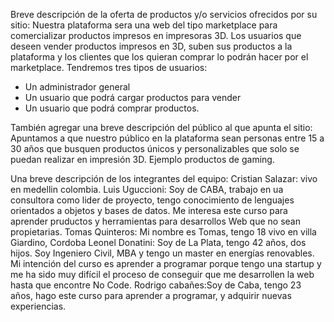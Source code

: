 Breve descripción de la oferta de productos y/o servicios ofrecidos por su
sitio: 
Nuestra plataforma sera una web del tipo marketplace para comercializar productos impresos en impresoras 3D. Los usuarios que deseen vender productos impresos en 3D, suben sus productos a la plataforma y los clientes que los quieran comprar lo podrán hacer por el marketplace. Tendremos tres tipos de usuarios:
- Un administrador general
- Un usuario que podrá cargar productos para vender
- Un usuario que podrá comprar productos. 

También agregar una breve descripción del público al que apunta el sitio:
Apuntamos a que nuestro público en la plataforma sean personas entre 15 a 30 años que busquen productos únicos y personalizables que solo se puedan realizar en impresión 3D. Ejemplo productos de gaming.

Una breve descripción de los integrantes del equipo:
Cristian Salazar: vivo en medellin colombia.
Luis Uguccioni: Soy de CABA, trabajo en ua consultora como lider de proyecto, tengo conocimiento de lenguajes orientados a objetos y bases de datos. Me interesa este curso para aprender pruductos y herramientas para desarrollos Web que no sean propietarias.
Tomas Quinteros: Mi nombre es Tomas, tengo 18 vivo en villa Giardino, Cordoba
Leonel Donatini: Soy de La Plata, tengo 42 años, dos hijos. Soy Ingeniero Civil, MBA y tengo un master en energías renovables. Mi intención del curso es aprender a programar porque tengo una startup y me ha sido muy difícil el proceso de conseguir que me desarrollen la web hasta que encontre No Code. 
Rodrigo cabañes:Soy de Caba, tengo 23 años, hago este curso para aprender a programar, y adquirir nuevas experiencias.


